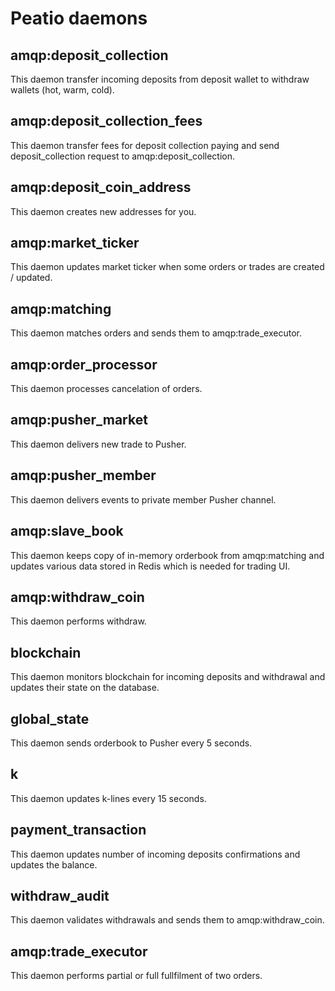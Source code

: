 # Peatio daemons

## amqp:deposit_collection

This daemon transfer incoming deposits from deposit wallet to withdraw wallets (hot, warm, cold).

## amqp:deposit_collection_fees

This daemon transfer fees for deposit collection paying and send deposit_collection request to amqp:deposit_collection.

## amqp:deposit_coin_address

This daemon creates new addresses for you.

## amqp:market_ticker

This daemon updates market ticker when some orders or trades are created / updated.

## amqp:matching

This daemon matches orders and sends them to amqp:trade_executor.

## amqp:order_processor

This daemon processes cancelation of orders.

## amqp:pusher_market

This daemon delivers new trade to Pusher.

## amqp:pusher_member

This daemon delivers events to private member Pusher channel.

## amqp:slave_book

This daemon keeps copy of in-memory orderbook from amqp:matching and updates various data stored in Redis which is needed for trading UI.

## amqp:withdraw_coin

This daemon performs withdraw.

## blockchain

This daemon monitors blockchain for incoming deposits and withdrawal and updates their state on the database.

## global_state

This daemon sends orderbook to Pusher every 5 seconds.

## k

This daemon updates k-lines every 15 seconds.

## payment_transaction

This daemon updates number of incoming deposits confirmations and updates the balance.

## withdraw_audit

This daemon validates withdrawals and sends them to amqp:withdraw_coin.

## amqp:trade_executor

This daemon performs partial or full fullfilment of two orders.
